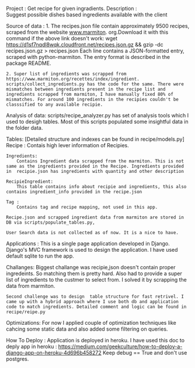  
Project : Get recipe for given ingradients. 
Description :   
    Suggest possible dishes based ingredients available with the client

Source of data :
    1. The recipes.json file contain approximately 9500 recipes, scraped from the website www.marmiton. org.Download it with this command if the above link doesn't work:
    wget https://d1sf7nqdl8wqk.cloudfront.net/recipes.json.gz && gzip -dc recipes.json.gz > recipes.json
    Each line contains a JSON-formatted entry, scraped with python-marmiton. The entry format is described in the package README.   

    2. Super list of ingredients was scrapped from https://www.marmiton.org/recettes/index/ingredient. 
    scripts/collect_ingredients.py has the code for the same. There were mismatches between ingredients present in the recipe list and ingredients scrapped from marmiton, I have manually fixed 80% of mismatches. For around 100 ingredients in the recipies couldn't be classsified to any available recipie.

Analysis of data: 
    scripts/recipe_analyzer.py has set of analysis tools which I used to desigh tables. Most of this scripts populated some insightful data in the folder data.


Tables:  [Detailed structure and indexes can be found in recipe/models.py]
    Recipe : 
        Contais high lever information of Recipies.
    
    Ingredients: 
        Contains Ingredient data scrapped from the marmiton. This is not same as the ingredients provided in the Recipe. Ingredients provided in  recipie.json has ingredients with quantity and other description

    RecipieIngredient:
        This table contains info about recipie and ingredients, this also contains ingredient_info provided in the recipe.json

    Tag : 
        Contains tag and recipe mapping, not used in this app.

    Recipe.json and scrapped ingredient data from marmiton are stored in DB via scripts/populate_tables.py, 

    User Search data is not collected as of now. It is a nice to have.
    

Applications :
    This is a single page application developed in Django. Django's MVC framework is used to design the application. I have used default sqlite to run the app.

Challanges: 
    Biggest challange was recipie,json doesn't contain proper ingredeints. So matching them is pretty hard. Also had to provide a super list  of ingredients to the custmer to select from. I solved it by scrapping the data from marmiton. 

    Second challenge was to design  table structure for fast retrivel. I came up with a hybrid approach where I use both db and application code to match ingredients. Detailed comment and logic can be found in recipe/reipe.py
    
Optimizations: 
    For now I applied couple of optimization techniques like cahcing some static data and also added some filtering on queries. 


How To Deploy :
    Application is deployed in heroku.
    I have used this doc to deply app in heroku : https://medium.com/geekculture/how-to-deploy-a-django-app-on-heroku-4d696b458272
    Keep debug == True and don't use postgres. 
